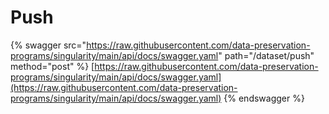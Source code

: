 # Push

{% swagger src="https://raw.githubusercontent.com/data-preservation-programs/singularity/main/api/docs/swagger.yaml" path="/dataset/push" method="post" %}
[https://raw.githubusercontent.com/data-preservation-programs/singularity/main/api/docs/swagger.yaml](https://raw.githubusercontent.com/data-preservation-programs/singularity/main/api/docs/swagger.yaml)
{% endswagger %}
